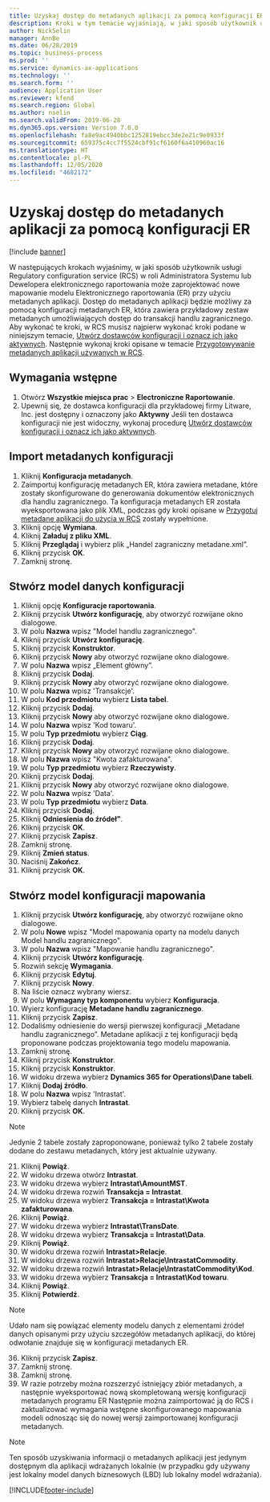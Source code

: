 ```yaml
---
title: Uzyskaj dostęp do metadanych aplikacji za pomocą konfiguracji ER
description: Kroki w tym temacie wyjaśniają, w jaki sposób użytkownik usługi Regulatory configuration service (RCS) może zaprojektować nowe mapowanie modelu Elektronicznego raportowania (ER) przy użyciu metadanych w Finance and Operations.
author: NickSelin
manager: AnnBe
ms.date: 06/28/2019
ms.topic: business-process
ms.prod: ''
ms.service: dynamics-ax-applications
ms.technology: ''
ms.search.form: ''
audience: Application User
ms.reviewer: kfend
ms.search.region: Global
ms.author: nselin
ms.search.validFrom: 2019-06-28
ms.dyn365.ops.version: Version 7.0.0
ms.openlocfilehash: fa8e9ac4940bbc1252819ebcc3de2e21c9e0933f
ms.sourcegitcommit: 659375c4cc7f5524cbf91cf6160f6a410960ac16
ms.translationtype: HT
ms.contentlocale: pl-PL
ms.lasthandoff: 12/05/2020
ms.locfileid: "4682172"
---
```

# <a name="access-application-metadata-by-using-er-configuration"></a>Uzyskaj dostęp do metadanych aplikacji za pomocą konfiguracji ER

[!include [banner](../../includes/banner.md)]

W następujących krokach wyjaśnimy, w jaki sposób użytkownik usługi Regulatory configuration service (RCS) w roli Administratora Systemu lub Dewelopera elektronicznego raportowania może zaprojektować nowe mapowanie modelu Elektronicznego raportowania (ER) przy użyciu metadanych aplikacji. Dostęp do metadanych aplikacji będzie możliwy za pomocą konfiguracji metadanych ER, która zawiera przykładowy zestaw metadanych umożliwiających dostęp do transakcji handlu zagranicznego. Aby wykonać te kroki, w RCS musisz najpierw wykonać kroki podane w niniejszym temacie, [Utwórz dostawców konfiguracji i oznacz ich jako aktywnych](er-configuration-provider-mark-it-active-2016-11.md). Następnie wykonaj kroki opisane w temacie [Przygotowywanie metadanych aplikacji używanych w RCS](prepare-application-metadata-rcs.md).

## <a name="prerequisites"></a>Wymagania wstępne
1. Otwórz **Wszystkie miejsca prac** > **Electroniczne Raportowanie**. 
2. Upewnij się, że dostawca konfiguracji dla przykładowej firmy Litware, Inc. jest dostępny i oznaczony jako **Aktywny** Jeśli ten dostawca konfiguracji nie jest widoczny, wykonaj procedurę [Utwórz dostawców konfiguracji i oznacz ich jako aktywnych](er-configuration-provider-mark-it-active-2016-11.md). 

## <a name="import-metadata-configuration"></a>Import metadanych konfiguracji 
1. Kliknij **Konfiguracja metadanych**. 
2. Zaimportuj konfigurację metadanych ER, która zawiera metadane, które zostały skonfigurowane do generowania dokumentów elektronicznych dla handlu zagranicznego. Ta konfiguracja metadanych ER została wyeksportowana jako plik XML, podczas gdy kroki opisane w [Przygotuj metadane aplikacji do użycia w RCS](prepare-application-metadata-rcs.md) zostały wypełnione. 
3. Kliknij opcję **Wymiana**. 
4. Kliknij **Załaduj z pliku XML**. 
5. Kliknij **Przeglądaj** i wybierz plik „Handel zagraniczny metadane.xml”. 
6. Kliknij przycisk **OK**. 
7. Zamknij stronę. 

## <a name="create-data-model-configuration"></a>Stwórz model danych konfiguracji
1. Kliknij opcję **Konfiguracje raportowania**. 
2. Kliknij przycisk **Utwórz konfigurację**, aby otworzyć rozwijane okno dialogowe. 
3. W polu **Nazwa** wpisz "Model handlu zagranicznego". 
4. Kliknij przycisk **Utwórz konfigurację**. 
5. Kliknij przycisk **Konstruktor**. 
6. Kliknij przycisk **Nowy** aby otworzyć rozwijane okno dialogowe. 
7. W polu **Nazwa** wpisz „Element główny”. 
8. Kliknij przycisk **Dodaj**. 
9. Kliknij przycisk **Nowy** aby otworzyć rozwijane okno dialogowe. 
10.    W polu **Nazwa** wpisz 'Transakcje'. 
11.    W polu **Kod przedmiotu** wybierz **Lista tabel**. 
12.    Kliknij przycisk **Dodaj**. 
13.    Kliknij przycisk **Nowy** aby otworzyć rozwijane okno dialogowe. 
14.    W polu **Nazwa** wpisz 'Kod towaru'. 
15.    W polu **Typ przedmiotu** wybierz **Ciąg**. 
16.    Kliknij przycisk **Dodaj**. 
17.    Kliknij przycisk **Nowy** aby otworzyć rozwijane okno dialogowe. 
18.    W polu **Nazwa** wpisz "Kwota zafakturowana". 
19.    W polu **Typ przedmiotu** wybierz **Rzeczywisty**. 
20.    Kliknij przycisk **Dodaj**. 
21.    Kliknij przycisk **Nowy** aby otworzyć rozwijane okno dialogowe. 
22.    W polu **Nazwa** wpisz 'Data'. 
23.    W polu **Typ przedmiotu** wybierz **Data**. 
24.    Kliknij przycisk **Dodaj**. 
25.    Kliknij **Odniesienia do źródeł"**. 
26.    Kliknij przycisk **OK**. 
27.    Kliknij przycisk **Zapisz**. 
28.    Zamknij stronę. 
29.    Kliknij **Zmień status**. 
30.    Naciśnij **Zakończ**. 
31.    Kliknij przycisk **OK**. 

## <a name="create-model-mapping-configuration"></a>Stwórz model konfiguracji mapowania 
1. Kliknij przycisk **Utwórz konfigurację**, aby otworzyć rozwijane okno dialogowe. 
2. W polu **Nowe** wpisz "Model mapowania oparty na modelu danych Model handlu zagranicznego". 
3. W polu **Nazwa** wpisz "Mapowanie handlu zagranicznego". 
4. Kliknij przycisk **Utwórz konfigurację**. 
5. Rozwiń sekcję **Wymagania**. 
6. Kliknij przycisk **Edytuj**. 
7. Kliknij przycisk **Nowy**. 
8. Na liście oznacz wybrany wiersz. 
9. W polu **Wymagany typ komponentu** wybierz **Konfiguracja**. 
10.    Wyierz konfigurację **Metadane handlu zagranicznego**. 
11.    Kliknij przycisk **Zapisz**. 
12.    Dodaliśmy odniesienie do wersji pierwszej konfiguracji „Metadane handlu zagranicznego”. Metadane aplikacji z tej konfiguracji będą proponowane podczas projektowania tego modelu mapowania. 
13.    Zamknij stronę. 
14.    Kliknij przycisk **Konstruktor**. 
15.    Kliknij przycisk **Konstruktor**. 
16.    W widoku drzewa wybierz **Dynamics 365 for Operations\Dane tabeli**. 
17.    Kliknij **Dodaj źródło**. 
18.    W polu **Nazwa** wpisz 'Intrastat'. 
19.    Wybierz tabelę danych **Intrastat**. 
20.    Kliknij przycisk **OK**. 

> [!NOTE]
> Jedynie 2 tabele zostały zaproponowane, ponieważ tylko 2 tabele zostały dodane do zestawu metadanych, który jest aktualnie używany. 

21.    Kliknij **Powiąż**. 
22.    W widoku drzewa otwórz **Intrastat**. 
23.    W widoku drzewa wybierz **Intrastat\AmountMST**. 
24.    W widoku drzewa rozwiń **Transakcja = Intrastat**. 
25.    W widoku drzewa wybierz **Transakcja = Intrastat\Kwota zafakturowana**. 
26.    Kliknij **Powiąż**. 
27.    W widoku drzewa wybierz **Intrastat\TransDate**. 
28.    W widoku drzewa wybierz **Transakcja = Intrastat\Data**. 
29.    Kliknij **Powiąż**. 
30.    W widoku drzewa rozwiń **Intrastat\>Relacje**. 
31.    W widoku drzewa rozwiń **Intrastat\>Relacje\IntrastatCommodity**. 
32.    W widoku drzewa rozwiń **Intrastat\>Relacje\IntrastatCommodity\Kod**. 
33.    W widoku drzewa wybierz **Transakcja = Intrastat\Kod towaru**. 
34.    Kliknij **Powiąż**. 
35.    Kliknij **Potwierdź**. 

> [!NOTE]
> Udało nam się powiązać elementy modelu danych z elementami źródeł danych opisanymi przy użyciu szczegółów metadanych aplikacji, do której odwołanie znajduje się w konfiguracji metadanych ER. 
36.    Kliknij przycisk **Zapisz**. 
37.    Zamknij stronę. 
38.    Zamknij stronę. 
39.    W razie potrzeby można rozszerzyć istniejący zbiór metadanych, a następnie wyeksportować nową skompletowaną wersję konfiguracji metadanych programu ER Następnie można zaimportować ją do RCS i zaktualizować wymagania wstępne skonfigurowanego mapowania modeli odnosząc się do nowej wersji zaimportowanej konfiguracji metadanych. 

> [!NOTE]
> Ten sposób uzyskiwania informacji o metadanych aplikacji jest jedynym dostępnym dla aplikacji wdrażanych lokalnie (w przypadku gdy używany jest lokalny model danych biznesowych (LBD) lub lokalny model wdrażania).
        


[!INCLUDE[footer-include](../../../../includes/footer-banner.md)]
